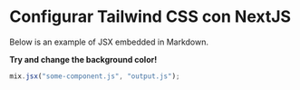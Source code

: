 # Configurar Tailwind CSS con NextJS

Below is an example of JSX embedded in Markdown.

**Try and change the background color!**

```js
mix.jsx("some-component.js", "output.js");
```
